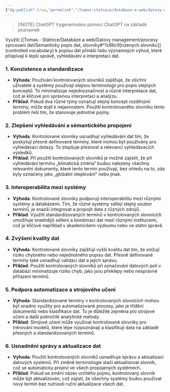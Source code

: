 ```yaml
---
{"dg-publish":true,"permalink":"/tomas-statnice/databaze-a-web/datovy-management/semanticky-popis-dat-slovniky/vyhody-vyuziti-kontrolovanych-slovniku/","tags":["tomas","datovy_management","databaze_a_web"],"noteIcon":""}
---
```


> [!NOTE] ChatGPT
> Vygenerováno pomocí ChatGPT na základě poznamek

Využití [[Tomas - Státnice/Databáze a web/Datovy management/procesy zprcovani dat/Semanticky popis dat, slovniky#^1c66c9\|rizenych slovniku]] (controlled vocabulary) k popisu dat přináší řadu významných výhod, které přispívají k lepší správě, vyhledávání a interpretaci dat.
### 1. **Konzistence a standardizace**
   - **Výhoda**: Používání kontrolovaných slovníků zajišťuje, že všichni uživatelé a systémy používají stejnou terminologii pro popis stejných konceptů. To minimalizuje nejednoznačnost a různé interpretace dat, což je klíčové pro správnou interpretaci a analýzu.
   - **Příklad**: Pokud dva různé týmy označují stejný koncept rozdílnými termíny, může dojít k nejasnostem. Použití kontrolovaného slovníku tento problém řeší tím, že stanovuje jednotné pojmy.

### 2. **Zlepšení vyhledávání a sémantického propojení**
   - **Výhoda**: Kontrolované slovníky usnadňují vyhledávání dat tím, že poskytují přesně definované termíny, které mohou být používány pro vyhledávací dotazy. To zlepšuje přesnost a relevanci vyhledávacích výsledků.
   - **Příklad**: Při použití kontrolovaných slovníků je možné zajistit, že při vyhledávání termínu „klimatická změna“ budou nalezeny všechny relevantní dokumenty, které tento termín používají, bez ohledu na to, zda byly označeny jako „globální oteplování“ nebo jinak.

### 3. **Interoperabilita mezi systémy**
   - **Výhoda**: Kontrolované slovníky podporují interoperabilitu mezi různými systémy a databázemi. Tím, že různé systémy sdílejí stejný soubor termínů, je snazší integrovat a propojit data z různých zdrojů.
   - **Příklad**: Využití standardizovaných termínů v kontrolovaných slovnících umožňuje snadnější sdílení a kombinaci dat mezi různými institucemi, což je klíčové například v akademickém výzkumu nebo ve státní správě.

### 4. **Zvýšení kvality dat**
   - **Výhoda**: Kontrolované slovníky zajišťují vyšší kvalitu dat tím, že snižují riziko chybného nebo nejednotného popisu dat. Přesně definované termíny také usnadňují validaci dat a jejich správu.
   - **Příklad**: Použití kontrolovaných slovníků při označování datových polí v databázi minimalizuje riziko chyb, jako jsou překlepy nebo nesprávné přiřazení termínů.

### 5. **Podpora automatizace a strojového učení**
   - **Výhoda**: Standardizované termíny v kontrolovaných slovnících mohou být snadno využity pro automatizované procesy, jako je třídění dokumentů nebo klasifikace dat. To je důležité zejména pro strojové učení a další pokročilé analytické metody.
   - **Příklad**: Strojové učení může využívat kontrolované slovníky pro trénování modelů, které lépe rozpoznávají a klasifikují data na základě přesných a standardizovaných termínů.

### 6. **Usnadnění správy a aktualizace dat**
   - **Výhoda**: Použití kontrolovaných slovníků usnadňuje správu a aktualizaci datových systémů. Při změně terminologie stačí aktualizovat slovník, což se automaticky projeví ve všech propojených systémech.
   - **Příklad**: Pokud se změní název určitého pojmu, kontrolovaný slovník může být aktualizován, což zajistí, že všechny systémy budou používat nový termín bez nutnosti ruční aktualizace všech dat.